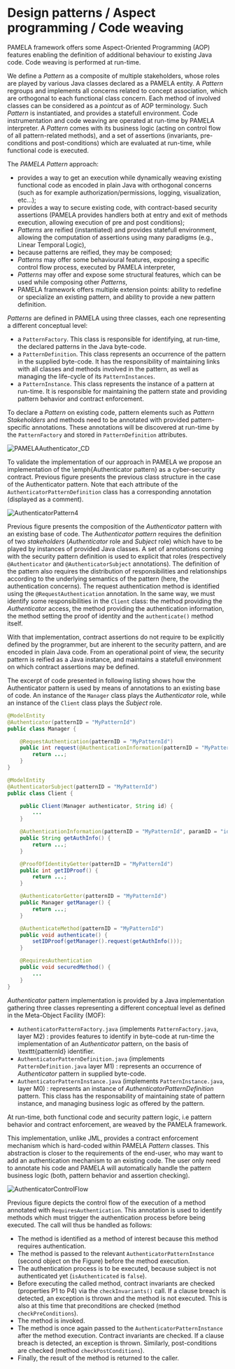 # Design patterns / Aspect programming / Code weaving

PAMELA framework offers some Aspect-Oriented Programming (AOP) features enabling the definition of additional behaviour to existing Java code. Code weaving is performed at run-time.

We define a *Pattern* as a composite of multiple stakeholders, whose roles are played by various Java classes declared as a PAMELA entity. A *Pattern* regroups and implements all concerns related to concept association, which are orthogonal to each functional class concern. Each method of involved classes can be considered as a *pointcut* as of AOP terminology. Such *Pattern* is instantiated, and provides a statefull environment. Code instrumentation and code weaving are operated at run-time by PAMELA interpreter. A *Pattern* comes with its business logic (acting on control flow of all pattern-related methods), and a set of assertions (invariants, pre-conditions and post-conditions) which are evaluated at run-time, while functional code is executed.

The *PAMELA Pattern* approach:

- provides a way to get an execution while dynamically weaving existing functional code as encoded in plain Java with orthogonal concerns (such as for example authorization/permissions, logging, visualization, etc...);
- provides a way to secure existing code, with contract-based security assertions (PAMELA provides handlers both at entry and exit of methods execution, allowing execution of pre and post conditions);
- *Patterns* are reified (instantiated) and provides statefull environment, allowing the computation of assertions using many paradigms (e.g., Linear Temporal Logic),
- because patterns are reified, they may be composed;
- *Patterns* may offer some behavioural features, exposing a specific control flow process, executed by PAMELA interpreter,
- *Patterns* may offer and expose some structural features, which can be used while composing other *Patterns*,
- PAMELA framework offers multiple extension points: ability to redefine or specialize an existing pattern, and ability to provide a new pattern definition.

*Patterns* are defined in PAMELA using three classes, each one representing a different conceptual level:

- a `PatternFactory`. This class is responsible for identifying, at run-time, the declared patterns in the Java byte-code.
- a `PatternDefinition`. This class represents an occurrence of the pattern in the supplied byte-code. It has the responsibility of maintaining links with all classes and methods involved in the pattern, as well as managing the life-cycle of its `PatternInstances`.
- a `PatternInstance`. This class represents the instance of a pattern at run-time. It is responsible for maintaining the pattern state and providing pattern behavior and contract enforcement.

To declare a *Pattern* on existing code, pattern elements such as *Pattern Stakeholders* and methods need to be annotated with provided pattern-specific  annotations. These annotations will be discovered at run-time by the `PatternFactory` and stored in `PatternDefinition` attributes.

![PAMELAAuthenticator_CD](https://support.openflexo.org/images/components/pamela/PAMELAAuthenticator_CD.png)

To validate the implementation of our approach in PAMELA we propose an implementation of the \emph{Authenticator pattern} as a cyber-security contract. Previous figure presents the previous class structure in the case of the Authenticator pattern. Note that each attribute of the `AuthenticatorPatternDefinition` class has a corresponding annotation (displayed as a comment).

![AuthenticatorPattern4](https://support.openflexo.org/images/components/pamela/AuthenticatorPattern4.png)

Previous figure presents the composition of the *Authenticator* pattern with an existing base of code. The  *Authenticator pattern* requires the definition of two *stakeholders* (*Authenticator* role and *Subject* role) which have to be played by instances of provided Java classes. A set of annotations coming with the security pattern definition is used to explicit that roles (respectively `@Authenticator` and `@AuthenticatorSubject` annotations). The definition of the pattern also requires the distribution of responsibilities and relationships according to the underlying semantics of the pattern (here, the authentication concerns). The request authentication method is identified using the `@RequestAuthentication` annotation. In the same way, we must identify some responsibilities in the `Client` class: the method providing the  *Authenticator* access, the method providing the authentication information, the method setting the proof of identity and the `authenticate()` method itself.

With that implementation, contract assertions do not require to be explicitly defined by the programmer, but are inherent to the security pattern, and are encoded in plain Java code. From an operational point of view, the security pattern is reified as a Java instance, and maintains a statefull environment on which contract assertions may be defined.

The excerpt of code presented in following listing shows how the Authenticator pattern is used by means of annotations to an existing base of code. An instance of the `Manager` class plays the *Authenticator* role, while an instance of the `Client` class plays the *Subject* role.

```java
@ModelEntity
@Authenticator(patternID = "MyPatternId")
public class Manager {

	@RequestAuthentication(patternID = "MyPatternId")
	public int request(@AuthenticationInformation(patternID = "MyPatternId", paramID = "id") String id) {
		return ...;
	}
}

@ModelEntity
@AuthenticatorSubject(patternID = "MyPatternId")
public class Client {

	public Client(Manager authenticator, String id) {
		...
	}

	@AuthenticationInformation(patternID = "MyPatternId", paramID = "id")
	public String getAuthInfo() {
		return ...;
	}

	@ProofOfIdentityGetter(patternID = "MyPatternId")
	public int getIDProof() {
		return ...;
	}

	@AuthenticatorGetter(patternID = "MyPatternId")
	public Manager getManager() {
		return ...;
	}

	@AuthenticateMethod(patternID = "MyPatternId")
	public void authenticate() {
		setIDProof(getManager().request(getAuthInfo()));
	}

	@RequiresAuthentication
	public void securedMethod() {
		...
	}
}
```

*Authenticator* pattern implementation is provided by a Java implementation gathering three classes representing a different conceptual level as defined in the Meta-Object Facility (MOF):

- `AuthenticatorPatternFactory.java` (implements `PatternFactory.java`, layer M2) : provides features to identify in byte-code at run-time the implementation of an *Authenticator* pattern, on the basis of \texttt{patternId} identifier.
- `AuthenticatorPatternDefinition.java` (implements `PatternDefinition.java` layer M1) : represents an occurrence of *Authenticator* pattern in supplied byte-code.
- `AuthenticatorPatternInstance.java` (implements `PatternInstance.java`, layer M0) : represents an instance of *AuthenticatorPatternDefinition* pattern. This class has the responsability of maintaining state of pattern instance, and managing  business logic as offered by the pattern.

At run-time, both functional code and security pattern logic, i.e pattern behavior and contract enforcement, are weaved by the PAMELA framework. 

This implementation, unlike JML, provides a contract enforcement mechanism which is hard-coded within PAMELA *Pattern* classes. This abstraction is closer to the requirements of the end-user, who may want to add an authentication mechanism to an existing code. The user only need to annotate his code and PAMELA will automatically handle the pattern business logic (both, pattern behavior and assertion checking).

![AuthenticatorControlFlow](https://support.openflexo.org/images/components/pamela/AuthenticatorControlFlow.png)

Previous figure depicts  the control flow of the execution of a method annotated with `RequiresAuthentication`. 
This annotation is used to identify methods which must trigger the authentication process before being executed. The call will thus be handled as follows:

- The method is identified as a method of interest because this method requires authentication.
- The method is passed to the relevant `AuthenticatorPatternInstance` (second object on the Figure) before the method execution.
- The authentication process is to be executed, because subject is not authenticated yet (`isAuthenticated` is `false`).
- Before executing the called method, contract invariants are checked (properties P1 to P4) via the `checkInvariants()` call. If a clause breach is detected, an exception is thrown and the method is not executed. This is also at this time that preconditions are checked (method `checkPreConditions`).
- The method is invoked.
- The method is once again passed to the `AuthenticatorPatternInstance` after the method execution. Contract invariants are checked. If a clause breach is detected, an exception is thrown. Similarly,  post-conditions are checked (method `checkPostConditions`).
- Finally, the result of the method is returned to the caller.

